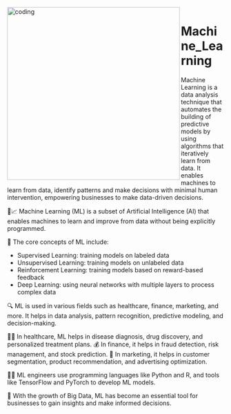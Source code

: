 <image align="left" alt="coding" width="400" length="1000" src="https://www.aiiottalk.com/wp-content/uploads/2021/01/machine-learning-facts-768x497.png">

# Machine_Learning
Machine Learning is a data analysis technique that automates the building of predictive models by using algorithms that iteratively learn from data. It enables machines to learn from data, identify patterns and make decisions with minimal human intervention, empowering businesses to make data-driven decisions.


🤖📈 Machine Learning (ML) is a subset of Artificial Intelligence (AI) that enables machines to learn and improve from data without being explicitly programmed. 

🧠 The core concepts of ML include: 
- Supervised Learning: training models on labeled data
- Unsupervised Learning: training models on unlabeled data
- Reinforcement Learning: training models based on reward-based feedback
- Deep Learning: using neural networks with multiple layers to process complex data 

🔍 ML is used in various fields such as healthcare, finance, marketing, and more. It helps in data analysis, pattern recognition, predictive modeling, and decision-making. 

👨‍⚕️ In healthcare, ML helps in disease diagnosis, drug discovery, and personalized treatment plans. 
💰 In finance, it helps in fraud detection, risk management, and stock prediction. 
🎯 In marketing, it helps in customer segmentation, product recommendation, and advertising optimization.

👷‍♂️ ML engineers use programming languages like Python and R, and tools like TensorFlow and PyTorch to develop ML models. 

🌟 With the growth of Big Data, ML has become an essential tool for businesses to gain insights and make informed decisions.
